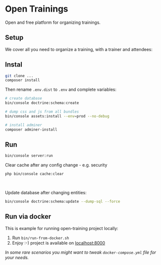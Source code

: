 # Open Trainings

Open and free platform for organizing trainings.

## Setup

We cover all you need to organize a training, with a trainer and attendees:

## Instal

```bash
git clone ...
composer install
```

Then rename `.env.dist` to `.env` and complete variables:

```bash
# create database
bin/console doctrine:schema:create

# dump css and js from all bundles
bin/console assets:install --env=prod --no-debug

# install adminer
composer adminer-install
```

## Run

```bash
bin/console server:run
```

Clear cache after any config change - e.g. security

```bash
php bin/console cache:clear
```

<br>

Update database after changing entities:

```bash
bin/console doctrine:schema:update --dump-sql --force
```

## Run via docker

This is example for running open-training project locally:

1) Run `bin/run-from-docker.sh`
2) Enjoy :-) project is available on [localhost:8000](http://localhost:8000)

*In some rare scenarios you might want to tweak `docker-compose.yml` file for your needs.*
